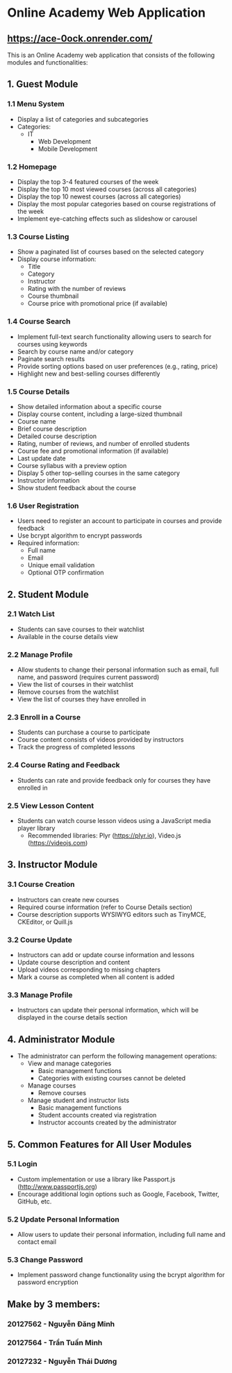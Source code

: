 

# Online Academy Web Application
## https://ace-0ock.onrender.com/
This is an Online Academy web application that consists of the following modules and functionalities:

## 1. Guest Module

### 1.1 Menu System
- Display a list of categories and subcategories
- Categories:
  - IT
    - Web Development
    - Mobile Development

### 1.2 Homepage
- Display the top 3-4 featured courses of the week
- Display the top 10 most viewed courses (across all categories)
- Display the top 10 newest courses (across all categories)
- Display the most popular categories based on course registrations of the week
- Implement eye-catching effects such as slideshow or carousel

### 1.3 Course Listing
- Show a paginated list of courses based on the selected category
- Display course information:
  - Title
  - Category
  - Instructor
  - Rating with the number of reviews
  - Course thumbnail
  - Course price with promotional price (if available)

### 1.4 Course Search
- Implement full-text search functionality allowing users to search for courses using keywords
- Search by course name and/or category
- Paginate search results
- Provide sorting options based on user preferences (e.g., rating, price)
- Highlight new and best-selling courses differently

### 1.5 Course Details
- Show detailed information about a specific course
- Display course content, including a large-sized thumbnail
- Course name
- Brief course description
- Detailed course description
- Rating, number of reviews, and number of enrolled students
- Course fee and promotional information (if available)
- Last update date
- Course syllabus with a preview option
- Display 5 other top-selling courses in the same category
- Instructor information
- Show student feedback about the course

### 1.6 User Registration
- Users need to register an account to participate in courses and provide feedback
- Use bcrypt algorithm to encrypt passwords
- Required information:
  - Full name
  - Email
  - Unique email validation
  - Optional OTP confirmation

## 2. Student Module

### 2.1 Watch List
- Students can save courses to their watchlist
- Available in the course details view

### 2.2 Manage Profile
- Allow students to change their personal information such as email, full name, and password (requires current password)
- View the list of courses in their watchlist
- Remove courses from the watchlist
- View the list of courses they have enrolled in

### 2.3 Enroll in a Course
- Students can purchase a course to participate
- Course content consists of videos provided by instructors
- Track the progress of completed lessons

### 2.4 Course Rating and Feedback
- Students can rate and provide feedback only for courses they have enrolled in

### 2.5 View Lesson Content
- Students can watch course lesson videos using a JavaScript media player library
  - Recommended libraries: Plyr (https://plyr.io), Video.js (https://videojs.com)

## 3. Instructor Module

### 3.1 Course Creation
- Instructors can create new courses
- Required course information (refer to Course Details section)
- Course description supports WYSIWYG editors such as TinyMCE, CKEditor, or Quill.js

### 3.2 Course Update
- Instructors can add or update course information and lessons
- Update course description and content
- Upload videos corresponding to missing chapters
- Mark a course as completed when all content is added

### 3.3 Manage Profile
- Instructors can update their personal information, which will be displayed in the course details section

## 4. Administrator Module

- The administrator can perform the following management operations:
  - View and manage categories
    - Basic management functions
    - Categories with existing courses cannot be deleted
  - Manage courses
    - Remove courses
  - Manage student and instructor lists
    - Basic management functions
    - Student accounts created via registration
    - Instructor accounts created by the administrator

## 5. Common Features for All User Modules

### 5.1 Login
- Custom implementation or use a library like Passport.js (http://www.passportjs.org)
- Encourage additional login options such as Google, Facebook, Twitter, GitHub, etc.

### 5.2 Update Personal Information
- Allow users to update their personal information, including full name and contact email

### 5.3 Change Password
- Implement password change functionality using the bcrypt algorithm for password encryption


## Make by 3 members:
### 20127562 - Nguyễn Đăng Minh
### 20127564 - Trần Tuấn Minh
### 20127232 - Nguyễn Thái Dương


